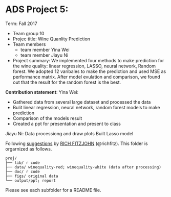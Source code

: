# ADS Project 5: 

Term: Fall 2017

+ Team group 10
+ Projec title: Wine Quanlity Prediction
+ Team members
	+ team member Yina Wei
	+ team member Jiayu Ni
+ Project summary: We implemented four methods to make prediction for the wine quality: linear regression, LASSO, neural network, Random forest. We adopted 12 varibales to make the prediction and used MSE as performance matrix. After model evulation and comparison, we found out that the result for the random forest is the best.
	
**Contribution statement**: 
Yina Wei:
+ Gathered data from several large dataset and processed the data
+ Bulit linear regression, neural network, random forest models to make prediction
+ Comparison of the models result
+ Created a ppt for presentation and present to class

Jiayu Ni:
Data processiong and draw plots
Built Lasso model

Following [suggestions](http://nicercode.github.io/blog/2013-04-05-projects/) by [RICH FITZJOHN](http://nicercode.github.io/about/#Team) (@richfitz). This folder is orgarnized as follows.

```
proj/
├── lib/ r code
├── data/ winequality-red; winequality-white (data after processing)
├── doc/ r code
├── figs/ original data
└── output/ppt; report
```

Please see each subfolder for a README file.
